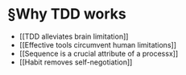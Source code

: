 # §Why TDD works
- [[TDD alleviates brain limitation]]
- [[Effective tools circumvent human limitations]]
- [[Sequence is a crucial attribute of a processx]]
- [[Habit removes self-negotiation]]

<!-- #evergreen  #outline -->

<!-- {BearID:327E5848-F7E1-4353-9E8D-BA4B9BA0DB01-1543-0000D1EFEBC08F18} -->
